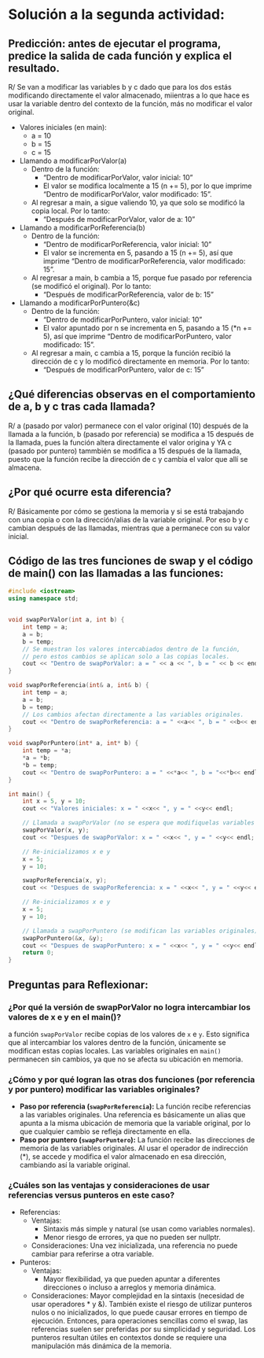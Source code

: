 # Solución a la segunda actividad:
## Predicción: antes de ejecutar el programa, predice la salida de cada función y explica el resultado.
R/ Se van a modificar las variables b y c dado que para los dos estás modificando directamente el valor almacenado, miientras a lo que hace es usar la variable dentro del contexto de la función, más no modificar el valor original. 
- Valores iniciales (en main):  
    - a = 10   
    - b = 15  
    - c = 15  
- Llamando a modificarPorValor(a)   
    - Dentro de la función:  
        - “Dentro de modificarPorValor, valor inicial: 10”   
        - El valor se modifica localmente a 15 (n += 5), por lo que imprime “Dentro de modificarPorValor, valor modificado: 15”.   
    - Al regresar a main, a sigue valiendo 10, ya que solo se modificó la copia local. Por lo tanto:  
        - “Después de modificarPorValor, valor de a: 10”  
- Llamando a modificarPorReferencia(b)  
    - Dentro de la función:  
        - “Dentro de modificarPorReferencia, valor inicial: 10”  
        - El valor se incrementa en 5, pasando a 15 (n += 5), así que imprime “Dentro de modificarPorReferencia, valor modificado: 15”.  
    - Al regresar a main, b cambia a 15, porque fue pasado por referencia (se modificó el original). Por lo tanto:  
        - “Después de modificarPorReferencia, valor de b: 15”  
- Llamando a modificarPorPuntero(&c)   
    - Dentro de la función:   
        - “Dentro de modificarPorPuntero, valor inicial: 10”  
        - El valor apuntado por n se incrementa en 5, pasando a 15 (*n += 5), así que imprime “Dentro de modificarPorPuntero, valor modificado: 15”.  
    - Al regresar a main, c cambia a 15, porque la función recibió la dirección de c y lo modificó directamente en memoria. Por lo tanto:  
        - “Después de modificarPorPuntero, valor de c: 15”  
## ¿Qué diferencias observas en el comportamiento de a, b y c tras cada llamada?  
R/ a (pasado por valor) permanece con el valor original (10) después de la llamada a la función, b (pasado por referencia) se modifica a 15 después de la llamada, pues la función altera directamente el valor origina y YA c (pasado por puntero) tammbién se modifica a 15 después de la llamada, puesto que la función recibe la dirección de c y cambia el valor que allí se almacena.  
## ¿Por qué ocurre esta diferencia?
R/ Básicamente por cómo se gestiona la memoria y si se está trabajando con una copia o con la dirección/alias de la variable original. Por eso b y c cambian después de las llamadas, mientras que a permanece con su valor inicial.  
## Código de las tres funciones de swap y el código de main() con las llamadas a las funciones:
``` cpp 
#include <iostream>
using namespace std;


void swapPorValor(int a, int b) {
    int temp = a;
    a = b;
    b = temp;
    // Se muestran los valores intercabiados dentro de la función,
    // pero estos cambios se aplican solo a las copias locales.
    cout << "Dentro de swapPorValor: a = " << a << ", b = " << b << endl;
}

void swapPorReferencia(int& a, int& b) {
    int temp = a;
    a = b;
    b = temp;
    // Los cambios afectan directamente a las variables originales.
    cout << "Dentro de swapPorReferencia: a = " <<a<< ", b = " <<b<< endl;
}

void swapPorPuntero(int* a, int* b) {
    int temp = *a;
    *a = *b;
    *b = temp;
    cout << "Dentro de swapPorPuntero: a = " <<*a<< ", b = "<<*b<< endl;
}

int main() {
    int x = 5, y = 10;
    cout << "Valores iniciales: x = " <<x<< ", y = " <<y<< endl;

    // Llamada a swapPorValor (no se espera que modifiquelas variables originales)
    swapPorValor(x, y);
    cout << "Despues de swapPorValor: x = " <<x<< ", y = " <<y<< endl;

    // Re-inicializamos x e y
    x = 5;
    y = 10;

    swapPorReferencia(x, y);
    cout << "Despues de swapPorReferencia: x = " <<x<< ", y = " <<y<< endl;

    // Re-inicializamos x e y
    x = 5;
    y = 10;

    // Llamada a swapPorPuntero (se modifican las variables originales)
    swapPorPuntero(&x, &y);
    cout << "Despues de swapPorPuntero: x = " <<x<< ", y = " <<y<< endl;
    return 0;
}

```
## Preguntas para Reflexionar:
### ¿Por qué la versión de swapPorValor no logra intercambiar los valores de x e y en el main()?
a función ```swapPorValor``` recibe copias de los valores de ```x``` e ```y```. Esto significa que al intercambiar los valores dentro de la función, únicamente se modifican estas copias locales. Las variables originales en ```main()``` permanecen sin cambios, ya que no se afecta su ubicación en memoria.
### ¿Cómo y por qué logran las otras dos funciones (por referencia y por puntero) modificar las variables originales?
- **Paso por referencia (```swapPorReferencia```):** La función recibe referencias a las variables originales. Una referencia es básicamente un alias que apunta a la misma ubicación de memoria que la variable original, por lo que cualquier cambio se refleja directamente en ella.
- **Paso por puntero (```swapPorPuntero```):** La función recibe las direcciones de memoria de las variables originales. Al usar el operador de indirección (*), se accede y modifica el valor almacenado en esa dirección, cambiando así la variable original.
### ¿Cuáles son las ventajas y consideraciones de usar referencias versus punteros en este caso?
- Referencias:
    - Ventajas:
        - Sintaxis más simple y natural (se usan como variables normales).
        - Menor riesgo de errores, ya que no pueden ser nullptr.
    - Consideraciones: Una vez inicializada, una referencia no puede cambiar para referirse a otra variable.
- Punteros:
    - Ventajas:
        - Mayor flexibilidad, ya que pueden apuntar a diferentes direcciones o incluso a arreglos y memoria dinámica.
    -  Consideraciones: Mayor complejidad en la sintaxis (necesidad de usar operadores * y &). También existe el riesgo de utilizar punteros nulos o no inicializados, lo que puede causar errores en tiempo de ejecución.
Entonces, para operaciones sencillas como el swap, las referencias suelen ser preferidas por su simplicidad y seguridad. Los punteros resultan útiles en contextos donde se requiere una manipulación más dinámica de la memoria.



